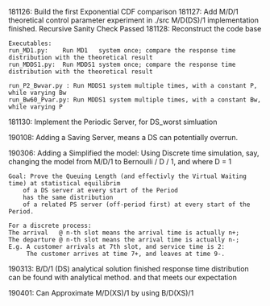181126: Build the first Exponential CDF comparison
181127: 
	Add M/D/1 theoretical control parameter experiment in ./src
	M/D(DS)/1 implementation finished. Recursive Sanity Check Passed
181128:
	Reconstruct the code base

	Executables:
	run_MD1.py:    Run MD1   system once; compare the response time distribution with the theoretical result
	run_MDDS1.py:  Run MDDS1 system once; compare the response time distribution with the theoretical result

	run_P2_Bwvar.py : Run MDDS1 system multiple times, with a constant P,  while varying Bw
	run_Bw60_Pvar.py: Run MDDS1 system multiple times, with a constant Bw, while varying P
181130:
	Implement the Periodic Server, for DS_worst simluation

190108:
	Adding a Saving Server, means a DS can potentially overrun.

190306:
    Adding a Simplified the model:
    Using Discrete time simulation, say, changing the model from M/D/1 to
    Bernoulli / D / 1, and where D = 1

    Goal: Prove the Queuing Length (and effectivly the Virtual Waiting time) at statistical equilibrim
        of a DS server at every start of the Period
        has the same distribution 
        of a related PS server (off-period first) at every start of the Period.

	For a discrete process:
	The arrival   @ n-th slot means the arrival time is actually n+;
    The departure @ n-th slot means the arrival time is actually n-;
	E.g. A customer arrivals at 7th slot, and service time is 2:
         The customer arrives at time 7+, and leaves at time 9-. 

190313:
	B/D/1 (DS) analytical solution finished
               response time distribution can be found with analytical method.
               and that meets our expectation


190401:
	Can Approximate M/D(XS)/1 by using B/D(XS)/1
